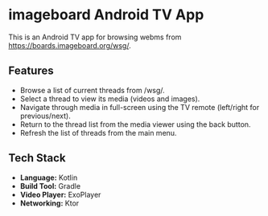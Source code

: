 # imageboard Android TV App

This is an Android TV app for browsing webms from https://boards.imageboard.org/wsg/.

## Features

*   Browse a list of current threads from /wsg/.
*   Select a thread to view its media (videos and images).
*   Navigate through media in full-screen using the TV remote (left/right for previous/next).
*   Return to the thread list from the media viewer using the back button.
*   Refresh the list of threads from the main menu.

## Tech Stack

*   **Language:** Kotlin
*   **Build Tool:** Gradle
*   **Video Player:** ExoPlayer
*   **Networking:** Ktor
